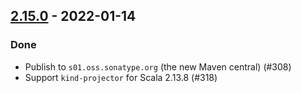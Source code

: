 ## [2.15.0](https://github.com/Kevin-Lee/sbt-devoops/issues?utf8=✓&q=is%3Aissue+is%3Aclosed+milestone%3Amilestone24+-label%3Adeclined) - 2022-01-14

### Done
* Publish to `s01.oss.sonatype.org` (the new Maven central) (#308)
* Support `kind-projector` for Scala 2.13.8 (#318)
